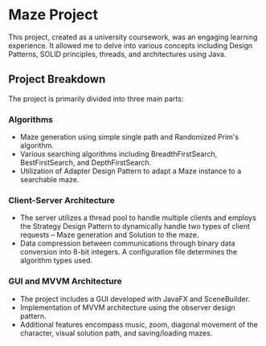 # Maze Project

This project, created as a university coursework, was an engaging learning experience. It allowed me to delve into various concepts including Design Patterns, SOLID principles, threads, and architectures using Java.

## Project Breakdown

The project is primarily divided into three main parts:

### Algorithms
- Maze generation using simple single path and Randomized Prim's algorithm.
- Various searching algorithms including BreadthFirstSearch, BestFirstSearch, and DepthFirstSearch.
- Utilization of Adapter Design Pattern to adapt a Maze instance to a searchable maze.

### Client-Server Architecture
- The server utilizes a thread pool to handle multiple clients and employs the Strategy Design Pattern to dynamically handle two types of client requests – Maze generation and Solution to the maze.
- Data compression between communications through binary data conversion into 8-bit integers. A configuration file determines the algorithm types used.

### GUI and MVVM Architecture
- The project includes a GUI developed with JavaFX and SceneBuilder.
- Implementation of MVVM architecture using the observer design pattern.
- Additional features encompass music, zoom, diagonal movement of the character, visual solution path, and saving/loading mazes.

